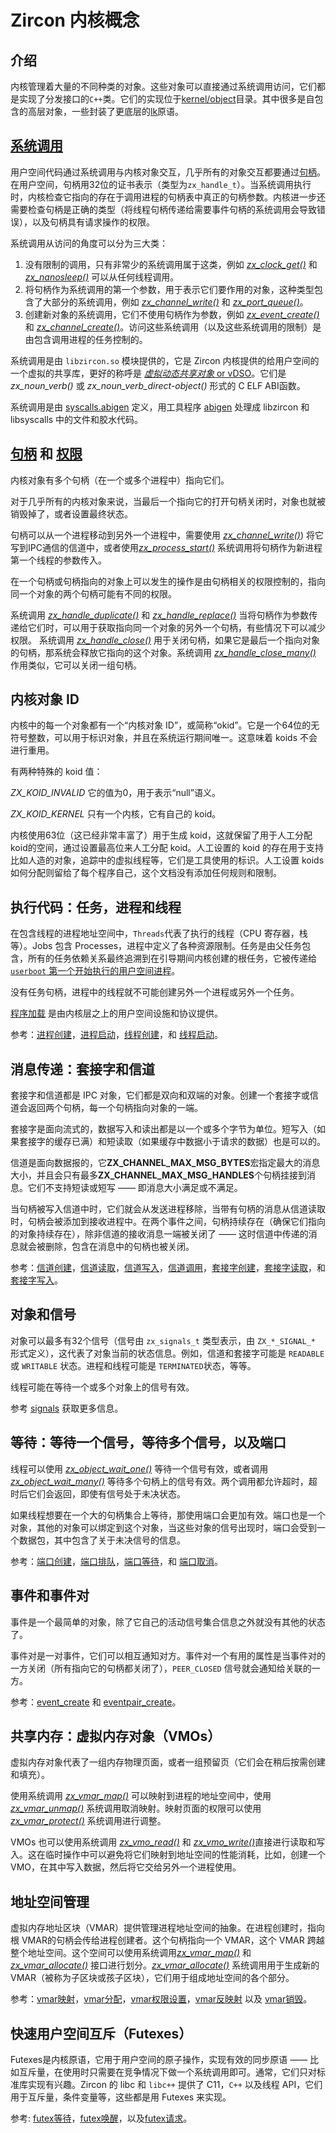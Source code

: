<!--
# Zircon Kernel Concepts

## Introduction

The kernel manages a number of different types of Objects. Those which are
accessible directly via system calls are C++ classes which implement the
Dispatcher interface. These are implemented in
[kernel/object](../kernel/object). Many are self-contained higher-level Objects.
Some wrap lower-level [lk](../../docs/glossary.md#lk) primitives.
-->

# Zircon 内核概念

## 介绍

内核管理着大量的不同种类的对象。这些对象可以直接通过系统调用访问，它们都是实现了分发接口的`C++`类。它们的实现位于[kernel/object](../kernel/object)目录。其中很多是自包含的高层对象，一些封装了更底层的[lk](../../docs/glossary.md#lk)原语。

<!--
## [System Calls](syscalls.md)

Userspace code interacts with kernel objects via system calls, and almost
exclusively via [Handles](handles.md).  In userspace, a Handle is represented as
32bit integer (type zx_handle_t).  When syscalls are executed, the kernel checks
that Handle parameters refer to an actual handle that exists within the calling
process's handle table.  The kernel further checks that the Handle is of the
correct type (passing a Thread Handle to a syscall requiring an event handle
will result in an error), and that the Handle has the required Rights for the
requested operation.

System calls fall into three broad categories, from an access standpoint:

1. Calls which have no limitations, of which there are only a very few, for
example [*zx_clock_get()*](syscalls/clock_get.md)
and [*zx_nanosleep()*](syscalls/nanosleep.md) may be called by any thread.
2. Calls which take a Handle as the first parameter, denoting the Object they act upon,
which are the vast majority, for example [*zx_channel_write()*](syscalls/channel_write.md)
and [*zx_port_queue()*](syscalls/port_queue.md).
3. Calls which create new Objects but do not take a Handle, such as
[*zx_event_create()*](syscalls/event_create.md) and
[*zx_channel_create()*](syscalls/channel_create.md).  Access to these (and limitations
upon them) is controlled by the Job in which the calling Process is contained.

System calls are provided by libzircon.so, which is a "virtual" shared
library that the Zircon kernel provides to userspace, better known as the
[*virtual Dynamic Shared Object* or vDSO](vdso.md).
They are C ELF ABI functions of the form *zx_noun_verb()* or
*zx_noun_verb_direct-object()*.

The system calls are defined by [syscalls.abigen](../system/public/zircon/syscalls.abigen)
and processed by the [abigen](../system/host/abigen/) tool into include files and glue
code in libzircon and the kernel's libsyscalls.
-->

## [系统调用](syscalls.md)

用户空间代码通过系统调用与内核对象交互，几乎所有的对象交互都要通过[句柄](handles.md)。在用户空间，句柄用32位的证书表示（类型为`zx_handle_t`）。当系统调用执行时，内核检查它指向的存在于调用进程的句柄表中真正的句柄参数。内核进一步还需要检查句柄是正确的类型（将线程句柄传递给需要事件句柄的系统调用会导致错误），以及句柄具有请求操作的权限。

系统调用从访问的角度可以分为三大类：

1. 没有限制的调用，只有非常少的系统调用属于这类，例如 [*zx_clock_get()*](syscalls/clock_get.md)
和 [*zx_nanosleep()*](syscalls/nanosleep.md) 可以从任何线程调用。
2. 将句柄作为系统调用的第一个参数，用于表示它们要作用的对象，这种类型包含了大部分的系统调用，例如 [*zx_channel_write()*](syscalls/channel_write.md) 和 [*zx_port_queue()*](syscalls/port_queue.md)。
3. 创建新对象的系统调用，它们不使用句柄作为参数，例如 [*zx_event_create()*](syscalls/event_create.md) 和 [*zx_channel_create()*](syscalls/channel_create.md)。访问这些系统调用（以及这些系统调用的限制）是由包含调用进程的任务控制的。

系统调用是由 `libzircon.so` 模块提供的，它是 Zircon 内核提供的给用户空间的一个虚拟的共享库，更好的称呼是 [*虚拟动态共享对象* or vDSO](vdso.md)。它们是*zx_noun_verb()* 或 *zx_noun_verb_direct-object()* 形式的 C ELF ABI函数。

系统调用是由 [syscalls.abigen](../system/public/zircon/syscalls.abigen) 定义，用工具程序 [abigen](../system/host/abigen/) 处理成 libzircon 和 libsyscalls 中的文件和胶水代码。

<!--
## [Handles](handles.md) and [Rights](rights.md)

Objects may have multiple Handles (in one or more Processes) that refer to them.

For almost all Objects, when the last open Handle that refers to an Object is closed,
the Object is either destroyed, or put into a final state that may not be undone.

Handles may be moved from one Process to another by writing them into a Channel
(using [*zx_channel_write()*](syscalls/channel_write.md)), or by using
[*zx_process_start()*](syscalls/process_start.md) to pass a Handle as the argument
of the first thread in a new Process.

The actions which may be taken on a Handle or the Object it refers to are governed
by the Rights associated with that Handle.  Two Handles that refer to the same Object
may have different Rights.

The [*zx_handle_duplicate()*](syscalls/handle_duplicate.md) and
[*zx_handle_replace()*](syscalls/handle_replace.md) system calls may be used to
obtain additional Handles referring to the same Object as the Handle passed in,
optionally with reduced Rights.  The [*zx_handle_close()*](syscalls/handle_close.md)
system call closes a Handle, releasing the Object it refers to, if that Handle is
the last one for that Object. The [*zx_handle_close_many()*](syscalls/handle_close_many.md)
system call similarly closes an array of handles.
-->

## [句柄](handles.md) 和 [权限](rights.md)

内核对象有多个句柄（在一个或多个进程中）指向它们。

对于几乎所有的内核对象来说，当最后一个指向它的打开句柄关闭时，对象也就被销毁掉了，或者设置最终状态。

句柄可以从一个进程移动到另外一个进程中，需要使用 [*zx_channel_write()*](syscalls/channel_write.md)) 将它写到IPC通信的信道中，或者使用[*zx_process_start()*](syscalls/process_start.md) 系统调用将句柄作为新进程第一个线程的参数传入。

在一个句柄或句柄指向的对象上可以发生的操作是由句柄相关的权限控制的，指向同一个对象的两个句柄可能有不同的权限。

系统调用 [*zx_handle_duplicate()*](syscalls/handle_duplicate.md) 和 [*zx_handle_replace()*](syscalls/handle_replace.md) 当将句柄作为参数传递给它们时，可以用于获取指向同一个对象的另外一个句柄，有些情况下可以减少权限。  系统调用 [*zx_handle_close()*](syscalls/handle_close.md) 用于关闭句柄，如果它是最后一个指向对象的句柄，那系统会释放它指向的这个对象。系统调用 [*zx_handle_close_many()*](syscalls/handle_close_many.md) 作用类似，它可以关闭一组句柄。

<!--
## Kernel Object IDs

Every object in the kernel has a "kernel object id" or "koid" for short.
It is a 64 bit unsigned integer that can be used to identify the object
and is unique for the lifetime of the running system.
This means in particular that koids are never reused.

There are two special koid values:

*ZX_KOID_INVALID* Has the value zero and is used as a "null" sentinel.

*ZX_KOID_KERNEL* There is only one kernel, and it has its own koid.

Kernel generated koids only use 63 bits (which is plenty).
This leaves space for artificially allocated koids by having the most
significant bit set.
Artificial koids exist to support things like identifying artificial objects,
like virtual threads in tracing, for consumption by tools.
How artificial koids are allocated is left to each program,
this document does not impose any rules or conventions.
-->

## 内核对象 ID

内核中的每一个对象都有一个“内核对象 ID”，或简称“okid”。它是一个64位的无符号整数，可以用于标识对象，并且在系统运行期间唯一。这意味着 koids 不会进行重用。

有两种特殊的 koid 值：

*ZX_KOID_INVALID* 它的值为0，用于表示“null”语义。

*ZX_KOID_KERNEL* 只有一个内核，它有自己的 koid。

内核使用63位（这已经非常丰富了）用于生成 koid，这就保留了用于人工分配koid的空间，通过设置最高位来人工分配 koid。人工设置的 koid 的存在用于支持比如人造的对象，追踪中的虚拟线程等，它们是工具使用的标识。人工设置 koids 如何分配则留给了每个程序自己，这个文档没有添加任何规则和限制。

<!--
## Running Code: Jobs, Processes, and Threads.

Threads represent threads of execution (CPU registers, stack, etc) within an
address space which is owned by the Process in which they exist.  Processes are
owned by Jobs, which define various resource limitations.  Jobs are owned by
parent Jobs, all the way up to the Root Job which was created by the kernel at
boot and passed to [`userboot`, the first userspace Process to begin execution](userboot.md).

Without a Job Handle, it is not possible for a Thread within a Process to create another
Process or another Job.

[Program loading](program_loading.md) is provided by userspace facilities and
protocols above the kernel layer.

See: [process_create](syscalls/process_create.md),
[process_start](syscalls/process_start.md),
[thread_create](syscalls/thread_create.md),
and [thread_start](syscalls/thread_start.md).
-->

## 执行代码：任务，进程和线程

在包含线程的进程地址空间中，`Threads`代表了执行的线程（CPU 寄存器，栈等）。Jobs 包含 Processes，进程中定义了各种资源限制。任务是由父任务包含，所有的任务依赖关系最终追溯到在引导期间内核创建的根任务，它被传递给 [`userboot` 第一个开始执行的用户空间进程](userboot.md)。

没有任务句柄，进程中的线程就不可能创建另外一个进程或另外一个任务。

[程序加载](program_loading.md) 是由内核层之上的用户空间设施和协议提供。

参考：[进程创建](syscalls/process_create.md)，[进程启动](syscalls/process_start.md)，[线程创建](syscalls/thread_create.md)，和 [线程启动](syscalls/thread_start.md)。

<!--
## Message Passing: Sockets and Channels

Both Sockets and Channels are IPC Objects which are bi-directional and two-ended.
Creating a Socket or a Channel will return two Handles, one referring to each endpoint
of the Object.

Sockets are stream-oriented and data may be written into or read out of them in units
of one or more bytes.  Short writes (if the Socket's buffers are full) and short reads
(if more data is requested than in the buffers) are possible.

Channels are datagram-oriented and have a maximum message size given by **ZX_CHANNEL_MAX_MSG_BYTES**,
and may also have up to **ZX_CHANNEL_MAX_MSG_HANDLES** Handles attached to a message.
They do not support short reads or writes -- either a message fits or it does not.

When Handles are written into a Channel, they are removed from the sending Process.
When a message with Handles is read from a Channel, the Handles are added to the receiving
Process.  Between these two events, the Handles continue to exist (ensuring the Objects
they refer to continue to exist), unless the end of the Channel which they have been written
towards is closed -- at which point messages in flight to that endpoint are discarded and
any Handles they contained are closed.

See: [channel_create](syscalls/channel_create.md),
[channel_read](syscalls/channel_read.md),
[channel_write](syscalls/channel_write.md),
[channel_call](syscalls/channel_call.md),
[socket_create](syscalls/socket_create.md),
[socket_read](syscalls/socket_read.md),
and [socket_write](syscalls/socket_write.md).
-->

## 消息传递：套接字和信道

套接字和信道都是 IPC 对象，它们都是双向和双端的对象。创建一个套接字或信道会返回两个句柄，每一个句柄指向对象的一端。

套接字是面向流式的，数据写入和读出都是以一个或多个字节为单位。短写入（如果套接字的缓存已满）和短读取（如果缓存中数据小于请求的数据）也是可以的。

信道是面向数据报的，它**ZX_CHANNEL_MAX_MSG_BYTES**宏指定最大的消息大小，并且会只有最多**ZX_CHANNEL_MAX_MSG_HANDLES**个句柄挂接到消息。它们不支持短读或短写 —— 即消息大小满足或不满足。

当句柄被写入信道中时，它们就会从发送进程移除，当带有句柄的消息从信道读取时，句柄会被添加到接收进程中。在两个事件之间，句柄持续存在（确保它们指向的对象持续存在），除非信道的接收消息一端被关闭了 —— 这时信道中传递的消息就会被删除，包含在消息中的句柄也被关闭。

参考：[信道创建](syscalls/channel_create.md)，[信道读取](syscalls/channel_read.md)，[信道写入](syscalls/channel_write.md)，[信道调用](syscalls/channel_call.md)，[套接字创建](syscalls/socket_create.md)，[套接字读取](syscalls/socket_read.md)，和 [套接字写入](syscalls/socket_write.md)。

<!--
## Objects and Signals

Objects may have up to 32 signals (represented by the zx_signals_t type and the ZX_*_SIGNAL_*
defines) which represent a piece of information about their current state.  Channels and Sockets,
for example, may be READABLE or WRITABLE.  Processes or Threads may be TERMINATED.  And so on.

Threads may wait for signals to become active on one or more Objects.

See [signals](signals.md) for more information.
-->

## 对象和信号

对象可以最多有32个信号（信号由 `zx_signals_t` 类型表示，由 `ZX_*_SIGNAL_*` 形式定义），这代表了对象当前的状态信息。例如，信道和套接字可能是 `READABLE` 或 `WRITABLE` 状态。进程和线程可能是 `TERMINATED`状态，等等。

线程可能在等待一个或多个对象上的信号有效。

参考 [signals](signals.md) 获取更多信息。

<!--
## Waiting: Wait One, Wait Many, and Ports

A Thread may use [*zx_object_wait_one()*](syscalls/object_wait_one.md)
to wait for a signal to be active on a single handle or
[*zx_object_wait_many()*](syscalls/object_wait_many.md) to wait for
signals on multiple handles.  Both calls allow for a timeout after
which they'll return even if no signals are pending.

If a Thread is going to wait on a large set of handles, it is more efficient to use
a Port, which is an Object that other Objects may be bound to such that when signals
are asserted on them, the Port receives a packet containing information about the
pending Signals.

See: [port_create](syscalls/port_create.md),
[port_queue](syscalls/port_queue.md),
[port_wait](syscalls/port_wait.md),
and [port_cancel](syscalls/port_cancel.md).
-->

## 等待：等待一个信号，等待多个信号，以及端口

线程可以使用 [*zx_object_wait_one()*](syscalls/object_wait_one.md) 等待一个信号有效，或者调用 [*zx_object_wait_many()*](syscalls/object_wait_many.md) 等待多个句柄上的信号有效。两个调用都允许超时，超时后它们会返回，即使有信号处于未决状态。

如果线程想要在一个大的句柄集合上等待，那使用端口会更加有效。端口也是一个对象，其他的对象可以绑定到这个对象，当这些对象的信号出现时，端口会受到一个数据包，其中包含了关于未决信号的信息。

参考：[端口创建](syscalls/port_create.md)，[端口排队](syscalls/port_queue.md)，[端口等待](syscalls/port_wait.md)，和 [端口取消](syscalls/port_cancel.md)。

<!--
## Events, Event Pairs.

An Event is the simplest Object, having no other state than its collection of active Signals.

An Event Pair is one of a pair of Events that may signal each other.  A useful property of
Event Pairs is that when one side of a pair goes away (all Handles to it have been
closed), the PEER_CLOSED signal is asserted on the other side.

See: [event_create](syscalls/event_create.md),
and [eventpair_create](syscalls/eventpair_create.md).
-->

## 事件和事件对

事件是一个最简单的对象，除了它自己的活动信号集合信息之外就没有其他的状态了。

事件对是一对事件，它们可以相互通知对方。事件对一个有用的属性是当事件对的一方关闭（所有指向它的句柄都关闭了），`PEER_CLOSED` 信号就会通知给关联的一方。

参考：[event_create](syscalls/event_create.md) 和 [eventpair_create](syscalls/eventpair_create.md)。

<!--
## Shared Memory: Virtual Memory Objects (VMOs)

Virtual Memory Objects represent a set of physical pages of memory, or the *potential*
for pages (which will be created/filled lazily, on-demand).

They may be mapped into the address space of a Process with
[*zx_vmar_map()*](syscalls/vmar_map.md) and unmapped with
[*zx_vmar_unmap()*](syscalls/vmar_unmap.md).  Permissions of
mapped pages may be adjusted with [*zx_vmar_protect()*](syscalls/vmar_protect.md).

VMOs may also be read from and written to directly with
[*zx_vmo_read()*](syscalls/vmo_read.md) and [*zx_vmo_write()*](syscalls/vmo_write.md).
Thus the cost of mapping them into an address space may be avoided for one-shot operations
like "create a VMO, write a dataset into it, and hand it to another Process to use."
-->

## 共享内存：虚拟内存对象（VMOs）

虚拟内存对象代表了一组内存物理页面，或者一组预留页（它们会在稍后按需创建和填充）。

使用系统调用 [*zx_vmar_map()*](syscalls/vmar_map.md) 可以映射到进程的地址空间中，使用 [*zx_vmar_unmap()*](syscalls/vmar_unmap.md) 系统调用取消映射。映射页面的权限可以使用 [*zx_vmar_protect()*](syscalls/vmar_protect.md) 系统调用进行调整。

VMOs 也可以使用系统调用 [*zx_vmo_read()*](syscalls/vmo_read.md) 和 [*zx_vmo_write()*](syscalls/vmo_write.md)直接进行读取和写入。这在临时操作中可以避免将它们映射到地址空间的性能消耗，比如，创建一个VMO，在其中写入数据，然后将它交给另外一个进程使用。

<!--
## Address Space Management

Virtual Memory Address Regions (VMARs) provide an abstraction for managing a
process's address space.  At process creation time, a handle to the root VMAR
is given to the process creator.  That handle refers to a VMAR that spans the
entire address space.  This space can be carved up via the
[*zx_vmar_map()*](syscalls/vmar_map.md) and
[*zx_vmar_allocate()*](syscalls/vmar_allocate.md) interfaces.
[*zx_vmar_allocate()*](syscalls/vmar_allocate.md) can be used to generate new
VMARs (called subregions or children) which can be used to group together
parts of the address space.

See: [vmar_map](syscalls/vmar_map.md),
[vmar_allocate](syscalls/vmar_allocate.md),
[vmar_protect](syscalls/vmar_protect.md),
[vmar_unmap](syscalls/vmar_unmap.md),
and [vmar_destroy](syscalls/vmar_destroy.md),
-->

## 地址空间管理

虚拟内存地址区块（VMAR）提供管理进程地址空间的抽象。在进程创建时，指向根 VMAR的句柄会传给进程创建者。这个句柄指向一个 VMAR，这个 VMAR 跨越整个地址空间。这个空间可以使用系统调用[*zx_vmar_map()*](syscalls/vmar_map.md) 和 [*zx_vmar_allocate()*](syscalls/vmar_allocate.md) 接口进行划分。[*zx_vmar_allocate()*](syscalls/vmar_allocate.md) 系统调用用于生成新的 VMAR（被称为子区块或孩子区块），它们用于组成地址空间的各个部分。

参考：[vmar映射](syscalls/vmar_map.md)，[vmar分配](syscalls/vmar_allocate.md)，[vmar权限设置](syscalls/vmar_protect.md)，[vmar反映射](syscalls/vmar_unmap.md) 以及 [vmar销毁](syscalls/vmar_destroy.md)。

<!--
## Futexes

Futexes are kernel primitives used with userspace atomic operations to implement
efficient synchronization primitives -- for example, Mutexes which only need to make
a syscall in the contended case.  Usually they are only of interest to implementers of
standard libraries.  Zircon's libc and libc++ provide C11, C++, and pthread APIs for
mutexes, condition variables, etc, implemented in terms of Futexes.

See: [futex_wait](syscalls/futex_wait.md),
[futex_wake](syscalls/futex_wake.md),
and [futex_requeue](syscalls/futex_requeue.md).
-->

## 快速用户空间互斥（Futexes）

Futexes是内核原语，它用于用户空间的原子操作，实现有效的同步原语 —— 比如互斥量，在使用时只需要在竞争情况下做一个系统调用即可。通常，它们只对标准库实现有兴趣。Zircon 的 libc 和 `libc++` 提供了 C11，`C++` 以及线程 API，它们用于互斥量，条件变量等，这些都是用 Futexes 来实现。

参考: [futex等待](syscalls/futex_wait.md)，[futex唤醒](syscalls/futex_wake.md)，以及[futex请求](syscalls/futex_requeue.md)。